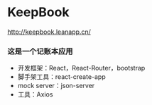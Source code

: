 # KeepBook
http://keepbook.leanapp.cn/
### 这是一个记账本应用
* 开发框架：React，React-Router，bootstrap
* 脚手架工具：react-create-app
* mock server：json-server
* 工具：Axios
